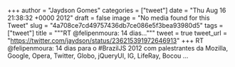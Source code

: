 
+++
author = "Jaydson Gomes"
categories = ["tweet"]
date = "Thu Aug 16 21:38:32 +0000 2012"
draft = false
image = "No media found for this Tweet"
slug = "4a708ce7cd49757436db7ce086e5f3bea93980d5"
tags = ["tweet"]
title = """RT @felipenmoura: 14 dias..."""
tweet = true
tweet_url = "https://twitter.com/jaydson/status/236215391972646913"
+++
RT @felipenmoura: 14 dias para o #BrazilJS 2012 com palestrantes da Mozilla, Google, Opera, Twitter, Globo, jQueryUI, IG, LifeRay, Bocou ...
